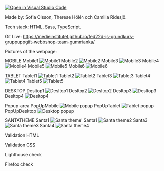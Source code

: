 [![Open in Visual Studio Code](https://classroom.github.com/assets/open-in-vscode-c66648af7eb3fe8bc4f294546bfd86ef473780cde1dea487d3c4ff354943c9ae.svg)](https://classroom.github.com/online_ide?assignment_repo_id=9232667&assignment_repo_type=AssignmentRepo)

Made by: Sofia Olsson, Therese Hölén och Camilla Ridesjö. 

Tech stack: HTML, Sass, TypeScript.

Git Live: https://medieinstitutet.github.io/fed22d-js-grundkurs-gruppuppgift-webbshop-team-gummianka/ 

Pictures of the webpage: 

MOBILE
Mobile1 
<img src="assets/ScreenshotsOfWebpage/Mobile1.jpg" alt="Mobile1">
Mobile2 
<img src="assets/ScreenshotsOfWebpage/Mobile2.jpg" alt="Mobile2">
Mobile3 
<img src="assets/ScreenshotsOfWebpage/Mobile3.jpg" alt="Mobile3">
Mobile4 
<img src="assets/ScreenshotsOfWebpage/Mobile4.jpg" alt="Mobile4">
Mobile5 
<img src="assets/ScreenshotsOfWebpage/Mobile5.jpg" alt="Mobile5">
Mobile6 
<img src="assets/ScreenshotsOfWebpage/Mobile6.jpg" alt="Mobile6">

TABLET
Tablet1
<img src="assets/ScreenshotsOfWebpage/Tablet1.jpg" alt="Tablet1">
Tablet2 
<img src="assets/ScreenshotsOfWebpage/Tablet2.jpg" alt="Tablet2">
Tablet3 
<img src="assets/ScreenshotsOfWebpage/Tablet3.jpg" alt="Tablet3">
Tablet4 
<img src="assets/ScreenshotsOfWebpage/Tablet4.jpg" alt="Tablet4">
Tablet5 
<img src="assets/ScreenshotsOfWebpage/Tablet5.jpg" alt="Tablet5">


DESKTOP
Desltop1
<img src="assets/ScreenshotsOfWebpage/Desltop1.jpg" alt="Desltop1">
Desltop2 
<img src="assets/ScreenshotsOfWebpage/Desltop2.jpg" alt="Desltop2">
Desltop3 
<img src="assets/ScreenshotsOfWebpage/Desltop3.jpg" alt="Desltop3">
Desltop4 
<img src="assets/ScreenshotsOfWebpage/Desltop4.jpg" alt="Desltop4">



Popup-area
PopUpMobile 
<img src="assets/ScreenshotsOfWebpage/PopUpMobile.jpg" alt="Mobile popup">
PopUpTablet 
<img src="assets/ScreenshotsOfWebpage/PopUpTablet.jpg" alt="Tablet popup">
PopUpDesktop 
<img src="assets/ScreenshotsOfWebpage/PopUpDesktop.jpg" alt="Desktop popup">


SANTATHEME
Santa1
<img src="assets/ScreenshotsOfWebpage/Santa1.jpg" alt="Santa theme1">
Santa1
<img src="assets/ScreenshotsOfWebpage/Santa2.jpg" alt="Santa theme2">
Santa3
<img src="assets/ScreenshotsOfWebpage/Santa3.jpg" alt="Santa theme3">
Santa4
<img src="assets/ScreenshotsOfWebpage/Santa4.jpg" alt="Santa theme4">

Validation HTML




Validation CSS




Lighthouse check




Firefox check

